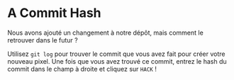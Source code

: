 # A Commit Hash

Nous avons ajouté un changement à notre dépôt, mais comment le retrouver dans le futur ?

Utilisez `git log` pour trouver le commit que vous avez fait pour créer votre nouveau pixel. Une fois que vous avez trouvé ce commit, entrez le hash du commit dans le champ à droite et cliquez sur `HACK` !
